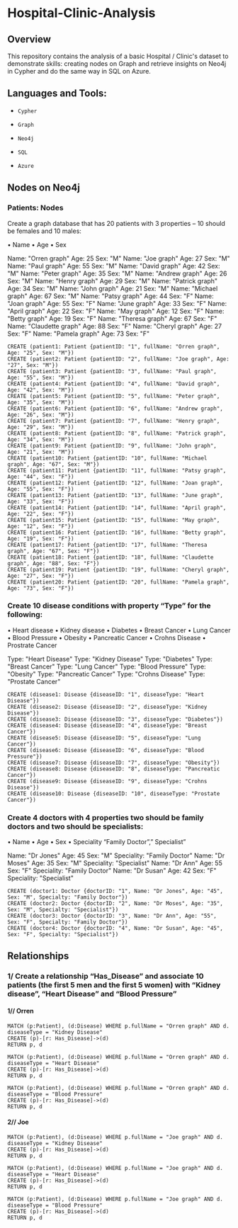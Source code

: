 # Hospital-Clinic-Analysis

## Overview

This repository contains the analysis of a basic Hospital / Clinic's dataset to demonstrate skills: creating nodes on Graph and retrieve insights on Neo4j in Cypher and do the same way in SQL on Azure.

## Languages and Tools:

- `Cypher`

- `Graph`

- `Neo4j`

- `SQL`

- `Azure`

## Nodes on Neo4j

### Patients: Nodes

Create a graph database that has 20 patients with 3 properties – 10 should be females and 10 males:

•	Name
•	Age
•	Sex

Name: "Orren graph"	Age: 25	Sex: "M" 
Name: "Joe graph"	Age: 27	Sex: "M" 
Name: "Paul graph"	Age: 55	Sex: "M" 
Name: "David graph"	Age: 42	Sex: "M" 
Name: "Peter graph"	Age: 35	Sex: "M" 
Name: "Andrew graph"	Age: 26	Sex: "M" 
Name: "Henry graph"	Age: 29	Sex: "M" 
Name: "Patrick graph"	Age: 34	Sex: "M" 
Name: "John graph"	Age: 21	Sex: "M" 
Name: "Michael graph"	Age: 67	Sex: "M" 
Name: "Patsy graph"	Age: 44	Sex: "F" 
Name: "Joan graph"	Age: 55	Sex: "F" 
Name: "June graph"	Age: 33	Sex: "F" 
Name: "April graph"	Age: 22	Sex: "F" 
Name: "May graph"	Age: 12	Sex: "F" 
Name: "Betty graph"	Age: 19	Sex: "F" 
Name: "Theresa graph"	Age: 67	Sex: "F" 
Name: "Claudette graph"	Age: 88	Sex: "F" 
Name: "Cheryl graph"	Age: 27	Sex: "F" 
Name: "Pamela graph"	Age: 73	Sex: "F" 

```
CREATE (patient1: Patient {patientID: "1", fullName: "Orren graph", Age: "25", Sex: "M"})
CREATE (patient2: Patient {patientID: "2", fullName: "Joe graph", Age: "27", Sex: "M"})
CREATE (patient3: Patient {patientID: "3", fullName: "Paul graph", Age: "55", Sex: "M"})
CREATE (patient4: Patient {patientID: "4", fullName: "David graph", Age: "42", Sex: "M"})
CREATE (patient5: Patient {patientID: "5", fullName: "Peter graph", Age: "35", Sex: "M"})
CREATE (patient6: Patient {patientID: "6", fullName: "Andrew graph", Age: "26", Sex: "M"})
CREATE (patient7: Patient {patientID: "7", fullName: "Henry graph", Age: "29", Sex: "M"})
CREATE (patient8: Patient {patientID: "8", fullName: "Patrick graph", Age: "34", Sex: "M"})
CREATE (patient9: Patient {patientID: "9", fullName: "John graph", Age: "21", Sex: "M"})
CREATE (patient10: Patient {patientID: "10", fullName: "Michael graph", Age: "67", Sex: "M"})
CREATE (patient11: Patient {patientID: "11", fullName: "Patsy graph", Age: "44", Sex: "F"})
CREATE (patient12: Patient {patientID: "12", fullName: "Joan graph", Age: "55", Sex: "F"})
CREATE (patient13: Patient {patientID: "13", fullName: "June graph", Age: "33", Sex: "F"})
CREATE (patient14: Patient {patientID: "14", fullName: "April graph", Age: "22", Sex: "F"})
CREATE (patient15: Patient {patientID: "15", fullName: "May graph", Age: "12", Sex: "F"})
CREATE (patient16: Patient {patientID: "16", fullName: "Betty graph", Age: "19", Sex: "F"})
CREATE (patient17: Patient {patientID: "17", fullName: "Theresa graph", Age: "67", Sex: "F"})
CREATE (patient18: Patient {patientID: "18", fullName: "Claudette graph", Age: "88", Sex: "F"})
CREATE (patient19: Patient {patientID: "19", fullName: "Cheryl graph", Age: "27", Sex: "F"})
CREATE (patient20: Patient {patientID: "20", fullName: "Pamela graph", Age: "73", Sex: "F"})
```

### Create 10 disease conditions with property “Type” for the following:

•	Heart disease
•	Kidney disease
•	Diabetes
•	Breast Cancer
•	Lung Cancer
•	Blood Pressure
•	Obesity 
•	Pancreatic Cancer
•	Crohns Disease
•	Prostrate Cancer 

Type: "Heart Disease" 
Type: "Kidney Disease" 
Type: "Diabetes" 
Type: "Breast Cancer" 
Type: "Lung Cancer" 
Type: "Blood Pressure" 
Type: "Obesity" 
Type: "Pancreatic Cancer" 
Type: "Crohns Disease" 
Type: "Prostate Cancer"

```
CREATE (disease1: Disease {diseaseID: "1", diseaseType: "Heart Disease"})
CREATE (disease2: Disease {diseaseID: "2", diseaseType: "Kidney Disease"})
CREATE (disease3: Disease {diseaseID: "3", diseaseType: "Diabetes"})
CREATE (disease4: Disease {diseaseID: "4", diseaseType: "Breast Cancer"})
CREATE (disease5: Disease {diseaseID: "5", diseaseType: "Lung Cancer"})
CREATE (disease6: Disease {diseaseID: "6", diseaseType: "Blood Pressure"})
CREATE (disease7: Disease {diseaseID: "7", diseaseType: "Obesity"})
CREATE (disease8: Disease {diseaseID: "8", diseaseType: "Pancreatic Cancer"})
CREATE (disease9: Disease {diseaseID: "9", diseaseType: "Crohns Disease"})
CREATE (disease10: Disease {diseaseID: "10", diseaseType: "Prostate Cancer"})
```

### Create 4 doctors with 4 properties two should be family doctors and two should be specialists:

•	Name 
•	Age
•	Sex 
•	Speciality “Family Doctor”,” Specialist” 

Name: "Dr Jones"	Age: 45	Sex: "M"	Speciality: "Family Doctor" 
Name: "Dr Moses"	Age: 35	Sex: "M"	Speciality: "Specialist" 
Name: "Dr Ann"	Age: 55	Sex: "F"	Speciality: "Family Doctor" 
Name: "Dr Susan"	Age: 42	Sex: "F"	Speciality: "Specialist"

```
CREATE (doctor1: Doctor {doctorID: "1", Name: "Dr Jones", Age: "45", Sex: "M", Specialty: "Family Doctor"})
CREATE (doctor2: Doctor {doctorID: "2", Name: "Dr Moses", Age: "35", Sex: "M", Specialty: "Specialist"})
CREATE (doctor3: Doctor {doctorID: "3", Name: "Dr Ann", Age: "55", Sex: "F", Specialty: "Family Doctor"})
CREATE (doctor4: Doctor {doctorID: "4", Name: "Dr Susan", Age: "45", Sex: "F", Specialty: "Specialist"})
```

## Relationships

### 1/ Create a relationship “Has_Disease”  and associate  10 patients (the first 5 men and the first 5 women)  with “Kidney disease”, “Heart Disease” and “Blood Pressure”  

#### 1// Orren
```
MATCH (p:Patient), (d:Disease) WHERE p.fullName = "Orren graph" AND d. diseaseType = "Kidney Disease" 
CREATE (p)-[r: Has_Disease]->(d) 
RETURN p, d
```

```
MATCH (p:Patient), (d:Disease) WHERE p.fullName = "Orren graph" AND d. diseaseType = "Heart Disease" 
CREATE (p)-[r: Has_Disease]->(d) 
RETURN p, d
```

```
MATCH (p:Patient), (d:Disease) WHERE p.fullName = "Orren graph" AND d. diseaseType = "Blood Pressure" 
CREATE (p)-[r: Has_Disease]->(d) 
RETURN p, d
```

#### 2// Joe
```
MATCH (p:Patient), (d:Disease) WHERE p.fullName = "Joe graph" AND d. diseaseType = "Kidney Disease" 
CREATE (p)-[r: Has_Disease]->(d) 
RETURN p, d
```
```
MATCH (p:Patient), (d:Disease) WHERE p.fullName = "Joe graph" AND d. diseaseType = "Heart Disease" 
CREATE (p)-[r: Has_Disease]->(d) 
RETURN p, d
```
```
MATCH (p:Patient), (d:Disease) WHERE p.fullName = "Joe graph" AND d. diseaseType = "Blood Pressure" 
CREATE (p)-[r: Has_Disease]->(d) 
RETURN p, d
```



